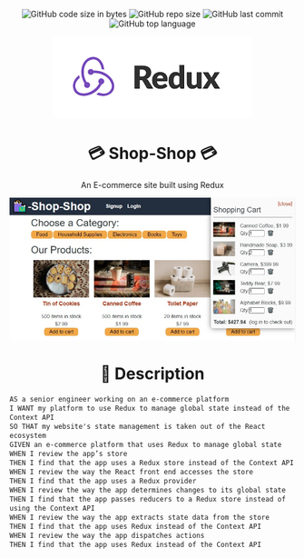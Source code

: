 <div align="center">

![GitHub code size in bytes](https://img.shields.io/github/languages/code-size/deannapi/shop-shop)
![GitHub repo size](https://img.shields.io/github/repo-size/deannapi/shop-shop)
![GitHub last commit](https://img.shields.io/github/last-commit/deannapi/shop-shop)
![GitHub top language](https://img.shields.io/github/languages/top/deannapi/shop-shop)

![](redux.png)

# :credit_card: Shop-Shop :credit_card:
An E-commerce site built using Redux

![](shop-screenshot.jpg)

# :memo: Description 

</div>

    AS a senior engineer working on an e-commerce platform
    I WANT my platform to use Redux to manage global state instead of the Context API
    SO THAT my website's state management is taken out of the React ecosystem
    GIVEN an e-commerce platform that uses Redux to manage global state
    WHEN I review the app’s store
    THEN I find that the app uses a Redux store instead of the Context API
    WHEN I review the way the React front end accesses the store
    THEN I find that the app uses a Redux provider
    WHEN I review the way the app determines changes to its global state
    THEN I find that the app passes reducers to a Redux store instead of using the Context API
    WHEN I review the way the app extracts state data from the store
    THEN I find that the app uses Redux instead of the Context API
    WHEN I review the way the app dispatches actions
    THEN I find that the app uses Redux instead of the Context API